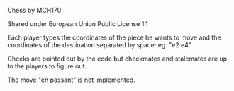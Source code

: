 Chess by MCH170

Shared under European Union Public License 1.1


Each player types the coordinates of the piece he wants to move and the coordinates of the destination separated by space: eg. "e2 e4"

Checks are pointed out by the code but checkmates and stalemates are up to the players to figure out.

The move "en passant" is not implemented.
